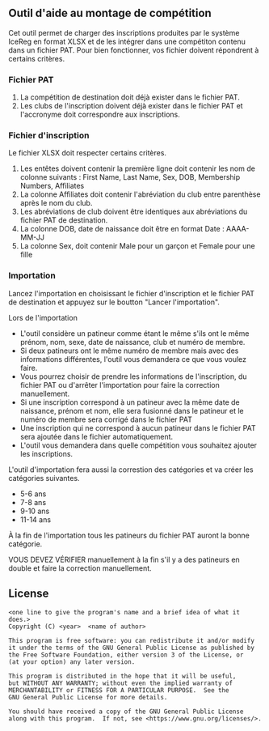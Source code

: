 ﻿## Outil d'aide au montage de compétition

Cet outil permet de charger des inscriptions produites par le système IceReg en
format XLSX et de les intégrer dans une compétiton contenu dans un fichier PAT.
Pour bien fonctionner, vos fichier doivent répondrent à certains critères.

### Fichier PAT
1. La compétition de destination doit déjà exister dans le fichier PAT.
2. Les clubs de l'inscription doivent déjà exister dans le fichier PAT et l'accronyme doit correspondre aux inscriptions.

### Fichier d'inscription
Le fichier XLSX doit respecter certains critères.

1. Les entêtes doivent contenir la première ligne doit contenir les nom de colonne suivants : First Name, Last Name, Sex, DOB, Membership Numbers, Affiliates
2. La colonne Affiliates doit contenir l'abréviation du club entre parenthèse après le nom du club.
3. Les abréviations de club doivent être identiques aux abréviations du fichier PAT de destination.
4. La colonne DOB, date de naissance doit être en format Date : AAAA-MM-JJ
5. La colonne Sex, doit contenir Male pour un garçon et Female pour une fille

### Importation

Lancez l'importation en choisissant le fichier d'inscription et le fichier PAT de destination et appuyez sur le boutton "Lancer l'importation".

Lors de l'importation
* L'outil considère un patineur comme étant le même s'ils ont le même prénom, nom, sexe, date de naissance, club et numéro de membre.
* Si deux patineurs ont le même numéro de membre mais avec des informations différentes, l'outil vous demandera ce que vous voulez faire.
* Vous pourrez choisir de prendre les informations de l'inscription, du fichier PAT ou d'arrêter l'importation pour faire la correction manuellement.
* Si une inscription correspond à un patineur avec la même date de naissance, prénom et nom, elle sera fusionné dans le patineur et le numéro de membre sera corrigé dans le fichier PAT
* Une inscription qui ne correspond à aucun patineur dans le fichier PAT sera ajoutée dans le fichier automatiquement.
* L'outil vous demandera dans quelle compétition vous souhaitez ajouter les inscriptions.

L'outil d'importation fera aussi la correstion des catégories et va créer les catégories suivantes.
* 5-6 ans
* 7-8 ans
* 9-10 ans
* 11-14 ans

À la fin de l'importation tous les patineurs du fichier PAT auront la bonne catégorie.

VOUS DEVEZ VÉRIFIER manuellement à la fin s'il y a des patineurs en double et faire la correction manuellement.

## License
    <one line to give the program's name and a brief idea of what it does.>
    Copyright (C) <year>  <name of author>

    This program is free software: you can redistribute it and/or modify
    it under the terms of the GNU General Public License as published by
    the Free Software Foundation, either version 3 of the License, or
    (at your option) any later version.

    This program is distributed in the hope that it will be useful,
    but WITHOUT ANY WARRANTY; without even the implied warranty of
    MERCHANTABILITY or FITNESS FOR A PARTICULAR PURPOSE.  See the
    GNU General Public License for more details.

    You should have received a copy of the GNU General Public License
    along with this program.  If not, see <https://www.gnu.org/licenses/>.
